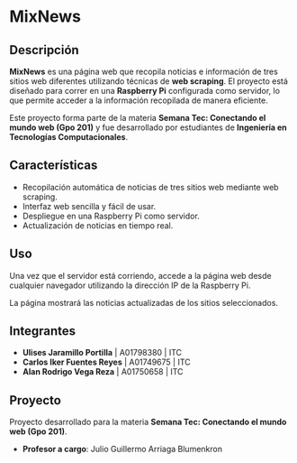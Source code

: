 # MixNews

## Descripción

**MixNews** es una página web que recopila noticias e información de tres sitios web diferentes utilizando técnicas de **web scraping**. El proyecto está diseñado para correr en una **Raspberry Pi** configurada como servidor, lo que permite acceder a la información recopilada de manera eficiente.

Este proyecto forma parte de la materia **Semana Tec: Conectando el mundo web (Gpo 201)** y fue desarrollado por estudiantes de **Ingeniería en Tecnologías Computacionales**.

## Características

- Recopilación automática de noticias de tres sitios web mediante web scraping.
- Interfaz web sencilla y fácil de usar.
- Despliegue en una Raspberry Pi como servidor.
- Actualización de noticias en tiempo real.

## Uso

Una vez que el servidor está corriendo, accede a la página web desde cualquier navegador utilizando la dirección IP de la Raspberry Pi.


La página mostrará las noticias actualizadas de los sitios seleccionados.

## Integrantes

- **Ulises Jaramillo Portilla** | A01798380 | ITC
- **Carlos Iker Fuentes Reyes** | A01749675 | ITC
- **Alan Rodrigo Vega Reza** | A01750658 | ITC

## Proyecto

Proyecto desarrollado para la materia **Semana Tec: Conectando el mundo web (Gpo 201)**.

- **Profesor a cargo**: Julio Guillermo Arriaga Blumenkron
